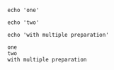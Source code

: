 ```bash,prepare=one
echo 'one'
```

```bash,use=one,prepare=two
echo 'two'
```

```bash,use=two,exec
echo 'with multiple preparation'
```

```output
one
two
with multiple preparation
```